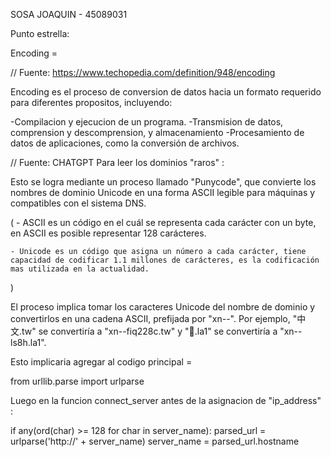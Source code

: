 SOSA JOAQUIN - 45089031

Punto estrella: 

Encoding = 

// Fuente: https://www.techopedia.com/definition/948/encoding

Encoding es el proceso de conversion de datos hacia un formato requerido para diferentes propositos, incluyendo:

-Compilacion y ejecucion de un programa.
-Transmision de datos, comprension y descomprension, y almacenamiento
-Procesamiento de datos de aplicaciones, como la conversión de archivos.


// Fuente: CHATGPT
Para leer los dominios "raros" :

Esto se logra mediante un proceso llamado "Punycode", que convierte los nombres de dominio Unicode en una forma ASCII legible para máquinas y compatibles con el sistema DNS.

(
    - ASCII es un código en el cuál se representa cada carácter con un byte, en ASCII es posible representar 128 carácteres. 
    
    - Unicode es un código que asigna un número a cada carácter, tiene capacidad de codificar 1.1 millones de carácteres, es la codificación mas utilizada en la actualidad.
)

El proceso implica tomar los caracteres Unicode del nombre de dominio y convertirlos en una cadena ASCII, prefijada por "xn--". Por ejemplo, "中文.tw" se convertiría a "xn--fiq228c.tw" y "💩.la1" se convertiría a "xn--ls8h.la1".

Esto implicaria agregar al codigo principal =

from urllib.parse import urlparse

Luego en la funcion connect_server antes de la asignacion de "ip_address" :

if any(ord(char) >= 128 for char in server_name):
        parsed_url = urlparse('http://' + server_name)
        server_name = parsed_url.hostname
